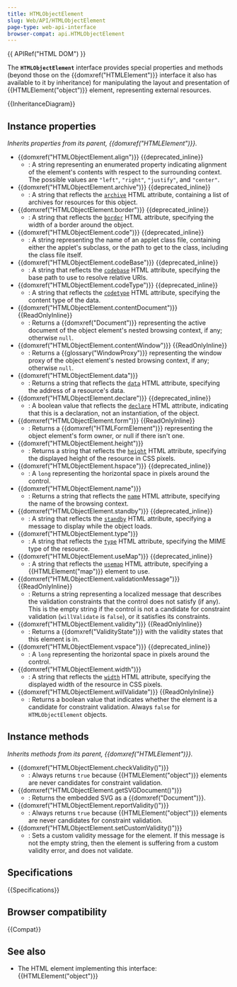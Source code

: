 ```yaml
---
title: HTMLObjectElement
slug: Web/API/HTMLObjectElement
page-type: web-api-interface
browser-compat: api.HTMLObjectElement
---
```


{{ APIRef("HTML DOM") }}

The **`HTMLObjectElement`** interface provides special properties and methods (beyond those on the {{domxref("HTMLElement")}} interface it also has available to it by inheritance) for manipulating the layout and presentation of {{HTMLElement("object")}} element, representing external resources.

{{InheritanceDiagram}}

## Instance properties

_Inherits properties from its parent, {{domxref("HTMLElement")}}._

- {{domxref("HTMLObjectElement.align")}} {{deprecated_inline}}
  - : A string representing an enumerated property indicating alignment of the element's contents with respect to the surrounding context. The possible values are `"left"`, `"right"`, `"justify"`, and `"center"`.
- {{domxref("HTMLObjectElement.archive")}} {{deprecated_inline}}
  - : A string that reflects the [`archive`](/en-US/docs/Web/HTML/Element/object#archive) HTML attribute, containing a list of archives for resources for this object.
- {{domxref("HTMLObjectElement.border")}} {{deprecated_inline}}
  - : A string that reflects the [`border`](/en-US/docs/Web/HTML/Element/object#border) HTML attribute, specifying the width of a border around the object.
- {{domxref("HTMLObjectElement.code")}} {{deprecated_inline}}
  - : A string representing the name of an applet class file, containing either the applet's subclass, or the path to get to the class, including the class file itself.
- {{domxref("HTMLObjectElement.codeBase")}} {{deprecated_inline}}
  - : A string that reflects the [`codebase`](/en-US/docs/Web/HTML/Element/object#codebase) HTML attribute, specifying the base path to use to resolve relative URIs.
- {{domxref("HTMLObjectElement.codeType")}} {{deprecated_inline}}
  - : A string that reflects the [`codetype`](/en-US/docs/Web/HTML/Element/object#codetype) HTML attribute, specifying the content type of the data.
- {{domxref("HTMLObjectElement.contentDocument")}} {{ReadOnlyInline}}
  - : Returns a {{domxref("Document")}} representing the active document of the object element's nested browsing context, if any; otherwise `null`.
- {{domxref("HTMLObjectElement.contentWindow")}} {{ReadOnlyInline}}
  - : Returns a {{glossary("WindowProxy")}} representing the window proxy of the object element's nested browsing context, if any; otherwise `null`.
- {{domxref("HTMLObjectElement.data")}}
  - : Returns a string that reflects the [`data`](/en-US/docs/Web/HTML/Element/object#data) HTML attribute, specifying the address of a resource's data.
- {{domxref("HTMLObjectElement.declare")}} {{deprecated_inline}}
  - : A boolean value that reflects the [`declare`](/en-US/docs/Web/HTML/Element/object#declare) HTML attribute, indicating that this is a declaration, not an instantiation, of the object.
- {{domxref("HTMLObjectElement.form")}} {{ReadOnlyInline}}
  - : Returns a {{domxref("HTMLFormElement")}} representing the object element's form owner, or null if there isn't one.
- {{domxref("HTMLObjectElement.height")}}
  - : Returns a string that reflects the [`height`](/en-US/docs/Web/HTML/Element/object#height) HTML attribute, specifying the displayed height of the resource in CSS pixels.
- {{domxref("HTMLObjectElement.hspace")}} {{deprecated_inline}}
  - : A `long` representing the horizontal space in pixels around the control.
- {{domxref("HTMLObjectElement.name")}}
  - : Returns a string that reflects the [`name`](/en-US/docs/Web/HTML/Element/object#name) HTML attribute, specifying the name of the browsing context.
- {{domxref("HTMLObjectElement.standby")}} {{deprecated_inline}}
  - : A string that reflects the [`standby`](/en-US/docs/Web/HTML/Element/object#standby) HTML attribute, specifying a message to display while the object loads.
- {{domxref("HTMLObjectElement.type")}}
  - : A string that reflects the [`type`](/en-US/docs/Web/HTML/Element/object#type) HTML attribute, specifying the MIME type of the resource.
- {{domxref("HTMLObjectElement.useMap")}} {{deprecated_inline}}
  - : A string that reflects the [`usemap`](/en-US/docs/Web/HTML/Element/object#usemap) HTML attribute, specifying a {{HTMLElement("map")}} element to use.
- {{domxref("HTMLObjectElement.validationMessage")}} {{ReadOnlyInline}}
  - : Returns a string representing a localized message that describes the validation constraints that the control does not satisfy (if any). This is the empty string if the control is not a candidate for constraint validation (`willValidate` is `false`), or it satisfies its constraints.
- {{domxref("HTMLObjectElement.validity")}} {{ReadOnlyInline}}
  - : Returns a {{domxref("ValidityState")}} with the validity states that this element is in.
- {{domxref("HTMLObjectElement.vspace")}} {{deprecated_inline}}
  - : A `long` representing the horizontal space in pixels around the control.
- {{domxref("HTMLObjectElement.width")}}
  - : A string that reflects the [`width`](/en-US/docs/Web/HTML/Element/object#width) HTML attribute, specifying the displayed width of the resource in CSS pixels.
- {{domxref("HTMLObjectElement.willValidate")}} {{ReadOnlyInline}}
  - : Returns a boolean value that indicates whether the element is a candidate for constraint validation. Always `false` for `HTMLObjectElement` objects.

## Instance methods

_Inherits methods from its parent, {{domxref("HTMLElement")}}._

- {{domxref("HTMLObjectElement.checkValidity()")}}
  - : Always returns `true` because {{HTMLElement("object")}} elements are never candidates for constraint validation.
- {{domxref("HTMLObjectElement.getSVGDocument()")}}
  - : Returns the embedded SVG as a {{domxref("Document")}}.
- {{domxref("HTMLObjectElement.reportValidity()")}}
  - : Always returns `true` because {{HTMLElement("object")}} elements are never candidates for constraint validation.
- {{domxref("HTMLObjectElement.setCustomValidity()")}}
  - : Sets a custom validity message for the element. If this message is not the empty string, then the element is suffering from a custom validity error, and does not validate.

## Specifications

{{Specifications}}

## Browser compatibility

{{Compat}}

## See also

- The HTML element implementing this interface: {{HTMLElement("object")}}
